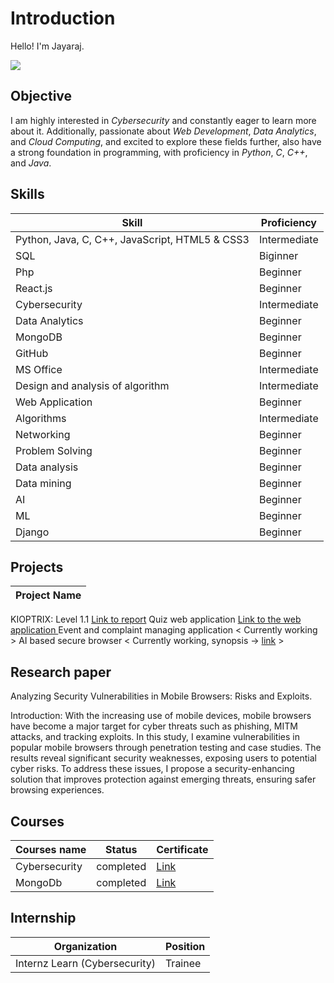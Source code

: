 # Introduction

Hello! I'm Jayaraj. 

<a href="https://www.linkedin.com/in/your-profile" target="_blank">
    <a href="https://www.linkedin.com/in/jayaraj-v-7b2bba259/"><img src="https://img.shields.io/badge/-LinkedIn-0072b1?&style=for-the-badge&logo=linkedin&logoColor=white" /></a>

## Objective
I am highly interested in *Cybersecurity* and constantly eager to learn more about it. Additionally, passionate about *Web Development*, *Data Analytics*, and *Cloud Computing*, and excited to explore these fields further, also have a strong foundation in programming, with proficiency in *Python*, *C*, *C++*, and *Java*.


</a>

## Skills

| Skill |	Proficiency |
|-------|---------------|
Python, Java, C, C++, JavaScript, HTML5 & CSS3 	| Intermediate
SQL | Biginner
Php | Beginner
React.js | Beginner
Cybersecurity |	Intermediate
Data Analytics |	Beginner
MongoDB	| Beginner
GitHub | Beginner
MS Office | Intermediate
Design and analysis of algorithm | Intermediate
Web Application	| Beginner
Algorithms	| Intermediate
Networking	| Beginner
Problem Solving |	Beginner
Data analysis | Beginner
Data mining | Beginner
AI | Beginner
ML | Beginner
Django | Beginner

## Projects
| Project Name |
|-------------|
KIOPTRIX: Level 1.1 <a href="https://github.com/JayarajVp/Jayaraj/blob/main/KIOPTRIX.pdf"> Link to report</a>
Quiz web application <a href="https://jayarajvp.github.io/QUIZ_SDC_/">Link to the web application </a> 
Event and complaint managing application < Currently working > 
AI based secure browser < Currently working, synopsis -> <a href="https://github.com/JayarajVp/Jayaraj/blob/main/Projects/Project_Synopsis_Template.docx">link</a> > 

## Research paper
Analyzing Security Vulnerabilities in Mobile Browsers: Risks and Exploits.

Introduction: With the increasing use of mobile devices, mobile browsers have become a major target for cyber threats such as phishing, MITM attacks, and tracking exploits. In this study, I examine vulnerabilities in popular mobile browsers through penetration testing and case studies. The results reveal significant security weaknesses, exposing users to potential cyber risks. To address these issues, I propose a security-enhancing solution that improves protection against emerging threats, ensuring safer browsing experiences.

## Courses
| Courses name | Status | Certificate |
|--------------|--------|-------------|
Cybersecurity | completed | <a href="https://github.com/JayarajVp/Jayaraj/blob/main/certificate/JAYARAJ%20V%20%20(1).pdf"> Link </a>
MongoDb | completed | <a href="https://github.com/JayarajVp/Jayaraj/blob/main/certificate/jayaraj-patil-b7499165-4ad7-40ce-8053-497b49847a5d-certificate.pdf"> Link</a>

## Internship

| Organization |	Position |
|--------------|-------------|
Internz Learn (Cybersecurity) |	Trainee
